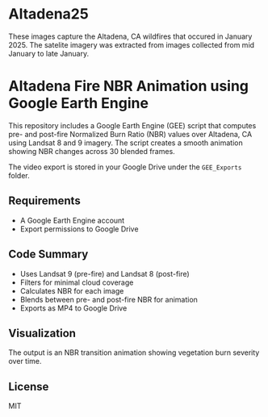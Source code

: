 # Altadena25

These images capture the Altadena, CA wildfires that occured in January 2025. The satelite imagery was extracted from images collected from mid January to late January.

# Altadena Fire NBR Animation using Google Earth Engine

This repository includes a Google Earth Engine (GEE) script that computes pre- and post-fire Normalized Burn Ratio (NBR) values over Altadena, CA using Landsat 8 and 9 imagery. The script creates a smooth animation showing NBR changes across 30 blended frames.

The video export is stored in your Google Drive under the `GEE_Exports` folder.

## Requirements
- A Google Earth Engine account
- Export permissions to Google Drive

## Code Summary
- Uses Landsat 9 (pre-fire) and Landsat 8 (post-fire)
- Filters for minimal cloud coverage
- Calculates NBR for each image
- Blends between pre- and post-fire NBR for animation
- Exports as MP4 to Google Drive

## Visualization
The output is an NBR transition animation showing vegetation burn severity over time.

## License
MIT
